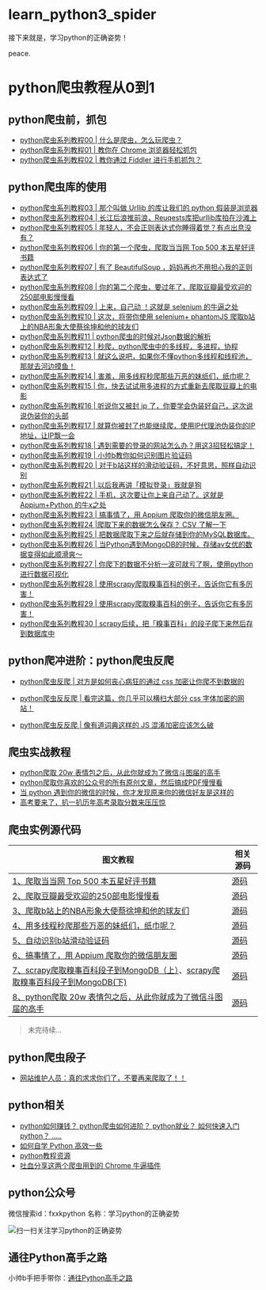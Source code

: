# learn_python3_spider
接下来就是，学习python的正确姿势！

peace.




# python爬虫教程从0到1

## python爬虫前，抓包

- [python爬虫系列教程00 | 什么是爬虫，怎么玩爬虫？](https://mp.weixin.qq.com/s/XJ4Jb5KU0Mf0PIeiSpdC7Q)
- [python爬虫系列教程01 | 教你在 Chrome 浏览器轻松抓包](https://mp.weixin.qq.com/s/aqOuCZKxpEW2_P2fkfWReg)
- [python爬虫系列教程02 | 教你通过 Fiddler 进行手机抓包？](https://mp.weixin.qq.com/s/NGOUtPIW8n1whOYwR-LQYA)

## python爬虫库的使用
- [python爬虫系列教程03 | 那个叫做 Urllib 的库让我们的 python 假装是浏览器](https://mp.weixin.qq.com/s/rJ8bt4HjYU36MrsDejHLZA)
- [python爬虫系列教程04 | 长江后浪推前浪，Reuqests库把urllib库拍在沙滩上](https://mp.weixin.qq.com/s/dYtF8ydJtqub0QkK1cGVjA)
- [python爬虫系列教程05 | 年轻人，不会正则表达式你睡得着觉？有点出息没有？](https://mp.weixin.qq.com/s/t4hXKK-pjA8rIVmJuiyQcw)
- [python爬虫系列教程06 | 你的第一个爬虫，爬取当当网 Top 500 本五星好评书籍](https://mp.weixin.qq.com/s/ET9HP2n3905PxBy4ZLmZNw)
- [python爬虫系列教程07 | 有了 BeautifulSoup ，妈妈再也不用担心我的正则表达式了](https://mp.weixin.qq.com/s/X8BT4sRp7_a4NHXa9ZSzCg)
- [python爬虫系列教程08 | 你的第二个爬虫，要过年了，爬取豆瓣最受欢迎的250部电影慢慢看](https://mp.weixin.qq.com/s/zzTRw4w6SFSeUDGlUCvXGw)
- [python爬虫系列教程09 | 上来，自己动 ！这就是 selenium 的牛逼之处](https://mp.weixin.qq.com/s/pNs5VBLadYQbe8RjsR4x1g)
- [python爬虫系列教程10 | 这次，将带你使用 selenium+ phantomJS 爬取b站上的NBA形象大使蔡徐坤和他的球友们](https://mp.weixin.qq.com/s/pGyFYpAoMtgGtD4uxBSCig)
- [python爬虫系列教程11 | python爬虫的时候对Json数据的解析](https://mp.weixin.qq.com/s/57W2axrqEB9hbIA9mgpP0g)
- [python爬虫系列教程12 | 秒爬，python爬虫中的多线程，多进程，协程](https://mp.weixin.qq.com/s/2kYWX8xOjdwifJZAkOlNjA)
- [python爬虫系列教程13 | 就这么说吧，如果你不懂python多线程和线程池，那就去河边摸鱼！](https://mp.weixin.qq.com/s/v8qlA1cOIhCwYmFgO6YrMg)
- [python爬虫系列教程14 | 害羞，用多线程秒爬那些万恶的妹纸们，纸巾呢？](https://mp.weixin.qq.com/s/cv_QREP2Gu6FzMrRb8F6XQ)
- [python爬虫系列教程15 | 你，快去试试用多进程的方式重新去爬取豆瓣上的电影](https://mp.weixin.qq.com/s/X15LNTgXMWV-I224NJ_U1A)
- [python爬虫系列教程16 | 听说你又被封 ip 了，你要学会伪装好自己，这次说说伪装你的头部](https://mp.weixin.qq.com/s?__biz=MzU2ODYzNTkwMg==&mid=2247484251&idx=1&sn=b10a5aedb633a051178fac8a1a800542&scene=19#wechat_redirect)
- [python爬虫系列教程17 | 就算你被封了也能继续爬，使用IP代理池伪装你的IP地址，让IP飘一会](https://mp.weixin.qq.com/s?__biz=MzU2ODYzNTkwMg==&mid=2247484261&idx=1&sn=2d839d004d592be3c98d1356d6710a69&scene=19#wechat_redirect)
- [python爬虫系列教程18 | 遇到需要的登录的网站怎么办？用这3招轻松搞定！](https://mp.weixin.qq.com/s?__biz=MzU2ODYzNTkwMg==&mid=2247484267&idx=1&sn=53486a7f41d9f57d14b10b7a21bfbb1e&scene=19#wechat_redirect)
- [python爬虫系列教程19 | 小帅b教你如何识别图片验证码](https://mp.weixin.qq.com/s?__biz=MzU2ODYzNTkwMg==&mid=2247484292&idx=1&sn=1d948f56e57a6586f11aabc0f0f6b3af&scene=19#wechat_redirect)
- [python爬虫系列教程20 | 对于b站这样的滑动验证码，不好意思，照样自动识别](https://mp.weixin.qq.com/s?__biz=MzU2ODYzNTkwMg==&mid=2247484321&idx=1&sn=4bc73324acfacda7d3bc82120b19d11a&scene=19#wechat_redirect)
- [python爬虫系列教程21 | 以后我再讲「模拟登录」我就是狗](https://mp.weixin.qq.com/s?__biz=MzU2ODYzNTkwMg==&mid=2247484326&idx=1&sn=05fe9e83b0ffc4b401a45f5a272bee0b&scene=19#wechat_redirect)
- [python爬虫系列教程22 | 手机，这次要让你上来自己动了。这就是 Appium+Python 的牛x之处](https://mp.weixin.qq.com/s?__biz=MzU2ODYzNTkwMg==&mid=2247484358&idx=1&sn=23e920d7a8d43dafd7607c8d30eeb946&scene=19#wechat_redirect)
- [python爬虫系列教程23 | 搞事情了，用 Appium 爬取你的微信朋友圈。](https://mp.weixin.qq.com/s?__biz=MzU2ODYzNTkwMg==&mid=2247484386&idx=1&sn=7f0545f27f095f20d69deedfa9f606a1&scene=19#wechat_redirect)
- [python爬虫系列教程24 |爬取下来的数据怎么保存？ CSV 了解一下](https://mp.weixin.qq.com/s?__biz=MzU2ODYzNTkwMg==&mid=2247484441&idx=1&sn=f814247c9307e4ed4bb58cdff279d410&scene=19#wechat_redirect)
- [python爬虫系列教程25 | 把数据爬取下来之后就存储到你的MySQL数据库。](https://mp.weixin.qq.com/s?__biz=MzU2ODYzNTkwMg==&mid=2247484510&idx=1&sn=316cec6eab70fcd8005cc580a66e02aa&scene=19#wechat_redirect)
- [python爬虫系列教程26 | 当Python遇到MongoDB的时候，存储av女优的数据变得如此顺滑爽～](https://mp.weixin.qq.com/s?__biz=MzU2ODYzNTkwMg==&mid=2247484520&idx=1&sn=5e2adaa2accb7fd9af35cbe7ceef945e&scene=19#wechat_redirect)
- [python爬虫系列教程27 | 你爬下的数据不分析一波可就亏了啊，使用python进行数据可视化](https://mp.weixin.qq.com/s?__biz=MzU2ODYzNTkwMg==&mid=2247484538&idx=1&sn=d9b614201c96ad283bbad8a867d42082&scene=19#wechat_redirect)
- [python爬虫系列教程28 | 使用scrapy爬取糗事百科的例子，告诉你它有多厉害！](https://mp.weixin.qq.com/s?__biz=MzU2ODYzNTkwMg==&mid=2247484571&idx=1&sn=e9b1b3cf6e5401ce5bfa0dd3d29f9305&scene=19#wechat_redirect)
- [python爬虫系列教程29 | 使用scrapy爬取糗事百科的例子，告诉你它有多厉害！](https://fxxkpython.com/python3-web-fxxkpython-spider-tutorial-29.html)
- [python爬虫系列教程30 | scrapy后续，把「糗事百科」的段子爬下来然后存到数据库中](https://fxxkpython.com/python3-web-fxxkpython-spider-tutorial-30.html)


## python爬冲进阶：python爬虫反爬

- [python爬虫反爬 | 对方是如何丧心病狂的通过 css 加密让你爬不到数据的](http://mp.weixin.qq.com/s?__biz=MzU2ODYzNTkwMg==&amp;mid=2247484810&amp;idx=1&amp;sn=ed3297773c1eeb741bdabfb31c3ea00e&amp;chksm=fc8bbd1bcbfc340d6ae0166e035dd8c8e106afae8adc5fc32162a17b68916b69383b0ab67265&amp;scene=27#wechat_redirect) 

- [python爬虫反反爬 | 看完这篇，你几乎可以横扫大部分 css 字体加密的网站！](http://mp.weixin.qq.com/s?__biz=MzU2ODYzNTkwMg==&amp;mid=2247484921&amp;idx=1&amp;sn=72a707c5bc67eede144947829cab4dc6&amp;chksm=fc8bbd68cbfc347eca6727ff90f85ef58a4fdd7c2f75a962aee3ccd5e9c4266dbe5f4e6e2262&amp;scene=27#wechat_redirect) 

- [python爬虫反反爬 | 像有道词典这样的 JS 混淆加密应该怎么破](http://mp.weixin.qq.com/s?__biz=MzU2ODYzNTkwMg==&amp;mid=2247484997&amp;idx=1&amp;sn=b304304aacb3cba31f5f7a6c6bb1ba69&amp;chksm=fc8bbed4cbfc37c29db631c187295757c164ae75ff3e0381dbbf685a9f3d1410098e5b751e33&amp;scene=27#wechat_redirect) 
## 爬虫实战教程
- [python爬取 20w 表情包之后，从此你就成为了微信斗图届的高手](https://fxxkpython.com/python-pa-qu-biao-qing-bao.html)
- [python爬取你喜欢的公众号的所有原创文章，然后搞成PDF慢慢看](http://mp.weixin.qq.com/s?__biz=MzU2ODYzNTkwMg==&amp;mid=2247484657&amp;idx=1&amp;sn=998bfcce6cd22b7fedff29e68a46fe3f&amp;chksm=fc8bbc60cbfc3576f117d3566fbea8a042ee573d840bbe6a3d4ec9bffef815c691b7f9a59711&amp;scene=27#wechat_redirect) 
- [当 python 遇到你的微信的时候，你才发现原来你的微信好友是这样的](http://mp.weixin.qq.com/s?__biz=MzU2ODYzNTkwMg==&amp;mid=2247484710&amp;idx=1&amp;sn=cf17f2e87405ebffb20edd0ca0a7315b&amp;chksm=fc8bbdb7cbfc34a1389e17d4485b677d5ada497a404dc8f14107914e50382c640e7bd3cb93a4&amp;scene=27#wechat_redirect) 
- [高考要来了，扒一扒历年高考录取分数来压压惊](http://mp.weixin.qq.com/s?__biz=MzU2ODYzNTkwMg==&amp;mid=2247484745&amp;idx=1&amp;sn=24362e73605d30e06ebe05d1fe7225f2&amp;chksm=fc8bbdd8cbfc34ce100b9461f46c8a1c0008172f101b34b38e146f56323bc40bbd373a127ee8&amp;scene=27#wechat_redirect) 


## 爬虫实例源代码

图文教程 | 相关源码
---- | ---
[1、爬取当当网 Top 500 本五星好评书籍](https://mp.weixin.qq.com/s?__biz=MzU2ODYzNTkwMg==&mid=2247484142&idx=1&sn=d4893c734e44a16db871f7904910bdcb&scene=19#wechat_redirect) | [源码](https://github.com/wistbean/learn_python3_spider/blob/master/dangdang_top_500.py)
[2、爬取豆瓣最受欢迎的250部电影慢慢看](https://mp.weixin.qq.com/s?__biz=MzU2ODYzNTkwMg==&mid=2247484156&idx=1&sn=dc732b380d162f39ff63d55cac5a0dd6&scene=19#wechat_redirect) | [源码](https://github.com/wistbean/learn_python3_spider/blob/master/douban_top_250_books.py)   
[3、爬取b站上的NBA形象大使蔡徐坤和他的球友们](https://mp.weixin.qq.com/s?__biz=MzU2ODYzNTkwMg==&mid=2247484182&idx=1&sn=1b1c0058e402a9dc559d16ab37a30e98&scene=19#wechat_redirect) | [源码](https://github.com/wistbean/learn_python3_spider/blob/master/ikun_basketball.py)
[4、用多线程秒爬那些万恶的妹纸们，纸巾呢？](https://mp.weixin.qq.com/s?__biz=MzU2ODYzNTkwMg==&mid=2247484225&idx=1&sn=077fba66aaa1d806193403ce51e75279&scene=19#wechat_redirect) | [源码](https://github.com/wistbean/learn_python3_spider/blob/master/meizitu.py)
[5、自动识别b站滑动验证码](https://mp.weixin.qq.com/s?__biz=MzU2ODYzNTkwMg==&mid=2247484321&idx=1&sn=4bc73324acfacda7d3bc82120b19d11a&scene=19#wechat_redirect) | [源码](https://github.com/wistbean/learn_python3_spider/blob/master/fuck_bilibili_captcha.py)
[6、搞事情了，用 Appium 爬取你的微信朋友圈](https://mp.weixin.qq.com/s?__biz=MzU2ODYzNTkwMg==&mid=2247484386&idx=1&sn=7f0545f27f095f20d69deedfa9f606a1&scene=19#wechat_redirect) | [源码](https://github.com/wistbean/learn_python3_spider/blob/master/wechat_moment.py)
[7、scrapy爬取糗事百科段子到MongoDB（上）](https://fxxkpython.com/python3-web-fxxkpython-spider-tutorial-29.html)、[scrapy爬取糗事百科段子到MongoDB(下)](https://fxxkpython.com/python3-web-fxxkpython-spider-tutorial-30.html) | [源码](https://github.com/wistbean/learn_python3_spider/tree/master/qiushibaike) 
[8、python爬取 20w 表情包之后，从此你就成为了微信斗图届的高手](https://fxxkpython.com/python-pa-qu-biao-qing-bao.html) | [源码](https://github.com/wistbean/learn_python3_spider/tree/master/biaoqingbao)
> 未完待续...

## python爬虫段子

- [网站维护人员：真的求求你们了，不要再来爬取了！！](https://mp.weixin.qq.com/s/3IyGi0F6xnD_uMKpez5AaA)

## python相关
- [python如何赚钱？ python爬虫如何进阶？ python就业？ 如何快速入门python？ .....](http://mp.weixin.qq.com/s?__biz=MzU2ODYzNTkwMg==&amp;mid=2247484770&amp;idx=1&amp;sn=16427865c7b2785594acfbcf4505e26f&amp;chksm=fc8bbdf3cbfc34e5856dd36dd825f9b89b05a4ab3def08dac48b760771e4ee0454fdf9ddee72&amp;scene=27#wechat_redirect) 
- [ 如何自学 Python 高效一些](http://mp.weixin.qq.com/s?__biz=MzU2ODYzNTkwMg==&amp;mid=2247484608&amp;idx=1&amp;sn=0ebde7cbfea6e42e9e8e316bbec35b2b&amp;chksm=fc8bbc51cbfc35475daa15a026c44727bc7954bd722b24870eab567ef937a8f175369c546962&amp;scene=27#wechat_redirect) 
- [python教程资源](https://wistbean.github.io/categories/python/)
- [吐血分享这两个爬虫用到的 Chrome 牛逼插件](http://mp.weixin.qq.com/s?__biz=MzU2ODYzNTkwMg==&amp;mid=2247484859&amp;idx=1&amp;sn=b5f91ab1dc027d06e34dea1b37091b34&amp;chksm=fc8bbd2acbfc343ce3123fb3e3aec1fa1e34c96b15e998a34e01a75f4ca90b0089e1692f5a31&amp;scene=27#wechat_redirect) 
## python公众号

微信搜索id：fxxkpython
名称：学习python的正确姿势

![扫一扫关注学习python的正确姿势](https://fxxkpython.com/images/wxgzh.jpeg)

## 通往Python高手之路
小帅b手把手带你：[通往Python高手之路](http://vip.fxxkpython.com/?page_id=18)
